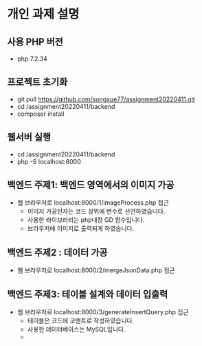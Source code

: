 # 개인 과제 설명

## 사용 PHP 버전
- php 7.2.34

## 프로젝트 초기화
- git pull https://github.com/songxue77/assignment20220411.git
- cd /assignment20220411/backend
- composer install

## 웹서버 실행
- cd /assignment20220411/backend
- php -S localhost:8000

## 백엔드 주제1: 백엔드 영역에서의 이미지 가공
- 웹 브라우저로 localhost:8000/1/imageProcess.php 접근
  - 이미지 가공인자는 코드 상위에 변수로 선언하였습니다.
  - 사용한 라이브러리는 php내장 GD 함수입니다.
  - 브라우저에 이미지로 출력되게 하였습니다.

## 백엔드 주제2 : 데이터 가공
- 웹 브라우저로 localhost:8000/2/mergeJsonData.php 접근

## 백엔드 주제3: 테이블 설계와 데이터 입출력
- 웹 브라우저로 localhost:8000/3/generateInsertQuery.php 접근
  - 테이블은 코드에 코멘트로 작성하였습니다.
  - 사용한 데이터베이스는 MySQL입니다.
  - 

